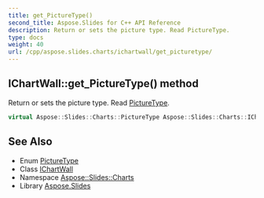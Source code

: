 ```yaml
---
title: get_PictureType()
second_title: Aspose.Slides for C++ API Reference
description: Return or sets the picture type. Read PictureType.
type: docs
weight: 40
url: /cpp/aspose.slides.charts/ichartwall/get_picturetype/
---
```

## IChartWall::get_PictureType() method


Return or sets the picture type. Read [PictureType](../../picturetype/).

```cpp
virtual Aspose::Slides::Charts::PictureType Aspose::Slides::Charts::IChartWall::get_PictureType()=0
```

## See Also

* Enum [PictureType](../picturetype/)
* Class [IChartWall](./)
* Namespace [Aspose::Slides::Charts](../)
* Library [Aspose.Slides](../../)